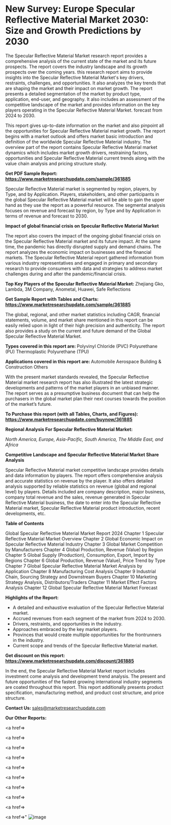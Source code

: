 # New Survey: Europe Specular Reflective Material Market 2030: Size and Growth Predictions by 2030

The Specular Reflective Material Market research report provides a comprehensive analysis of the current state of the market and its future prospects. The report covers the industry landscape and its growth prospects over the coming years. this research report aims to provide insights into the Specular Reflective Material Market's key drivers, restraints, challenges, and opportunities. It also analyzes the key trends that are shaping the market and their impact on market growth. The report presents a detailed segmentation of the market by product type, application, end-user, and geography. It also includes an assessment of the competitive landscape of the market and provides information on the key players operating in the Specular Reflective Material Market. forecast from 2024 to 2030.

This report gives up-to-date information on the market and also pinpoint all the opportunities for Specular Reflective Material market growth. The report begins with a market outlook and offers market basic introduction and definition of the worldwide Specular Reflective Material industry. The overview part of the report contains Specular Reflective Material market dynamics which includes market growth drivers, restraining factors, opportunities and Specular Reflective Material current trends along with the value chain analysis and pricing structure study.

<strong><b>Get PDF Sample Report: <a href=https://www.marketresearchupdate.com/sample/361885>https://www.marketresearchupdate.com/sample/361885</a></b></strong>

Specular Reflective Material market is segmented by region, players, by Type, and by Application. Players, stakeholders, and other participants in the global Specular Reflective Material market will be able to gain the upper hand as they use the report as a powerful resource. The segmental analysis focuses on revenue and forecast by region, by Type and by Application in terms of revenue and forecast to 2030.

<strong><b>Impact of global financial crisis on Specular Reflective Material Market</b></strong>

The report also covers the impact of the ongoing global financial crisis on the Specular Reflective Material market and its future impact. At the same time, the pandemic has directly disrupted supply and demand chains. The report analyzes the economic impact on businesses and the financial markets. The Specular Reflective Material report gathered information from various industry representatives and engaged in primary and secondary research to provide consumers with data and strategies to address market challenges during and after the pandemic/financial crisis.

<strong><b>Top Key Players of the Specular Reflective Material Market:
</b></strong>Zhejiang Gko, Lambda, 3M Company, Anometal, Huawei, Safe Reflections<strong><b>
</b></strong>

<strong><b>Get Sample Report with Tables and Charts: <a href=https://www.marketresearchupdate.com/sample/361885>https://www.marketresearchupdate.com/sample/361885</a></b></strong>

The global, regional, and other market statistics including CAGR, financial statements, volume, and market share mentioned in this report can be easily relied upon in light of their high precision and authenticity. The report also provides a study on the current and future demand of the Global Specular Reflective Material Market.

<strong><b>Types covered in this report are:
</b></strong>Polyvinyl Chloride (PVC)
Polyurethane (PU)
Thermoplastic Polyurethane (TPU)<strong><b>
</b></strong>

<strong><b>Applications covered in this report are:
</b></strong>Automobile
Aerospace
Building & Construction
Others<strong><b>
</b></strong>

With the present market standards revealed, the Specular Reflective Material market research report has also illustrated the latest strategic developments and patterns of the market players in an unbiased manner. The report serves as a presumptive business document that can help the purchasers in the global market plan their next courses towards the position of the market’s future.

<strong><b>To Purchase this report (with all Tables, Charts, and Figures): <a href=https://www.marketresearchupdate.com/buynow/361885>https://www.marketresearchupdate.com/buynow/361885</a></b></strong>

<strong><b>Regional Analysis For Specular Reflective Material Market:</b></strong>

<em><i>North America, Europe, Asia-Pacific, South America, The Middle East, and Africa</i></em>

<strong><b>Competitive Landscape and Specular Reflective Material Market Share Analysis</b></strong>

Specular Reflective Material market competitive landscape provides details and data information by players. The report offers comprehensive analysis and accurate statistics on revenue by the player. It also offers detailed analysis supported by reliable statistics on revenue (global and regional level) by players. Details included are company description, major business, company total revenue and the sales, revenue generated in Specular Reflective Material business, the date to enter into the Specular Reflective Material market, Specular Reflective Material product introduction, recent developments, etc.

<strong><b>Table of Contents</b></strong>

Global Specular Reflective Material Market Report 2024
Chapter 1 Specular Reflective Material Market Overview
Chapter 2 Global Economic Impact on Specular Reflective Material Industry
Chapter 3 Global Market Competition by Manufacturers
Chapter 4 Global Production, Revenue (Value) by Region
Chapter 5 Global Supply (Production), Consumption, Export, Import by Regions
Chapter 6 Global Production, Revenue (Value), Price Trend by Type
Chapter 7 Global Specular Reflective Material Market Analysis by Application
Chapter 8 Manufacturing Cost Analysis
Chapter 9 Industrial Chain, Sourcing Strategy and Downstream Buyers
Chapter 10 Marketing Strategy Analysis, Distributors/Traders
Chapter 11 Market Effect Factors Analysis
Chapter 12 Global Specular Reflective Material Market Forecast

<strong><b>Highlights of the Report:</b></strong>

- A detailed and exhaustive evaluation of the Specular Reflective Material market.
- Accrued revenues from each segment of the market from 2024 to 2030.
- Drivers, restraints, and opportunities in the industry.
- Approaches embraced by the key market players.
- Provinces that would create multiple opportunities for the frontrunners in the industry.
- Current scope and trends of the Specular Reflective Material market.

<strong><b>Get discount on this report: <a href=https://www.marketresearchupdate.com/discount/361885>https://www.marketresearchupdate.com/discount/361885</a></b></strong>

In the end, the Specular Reflective Material Market report includes investment come analysis and development trend analysis. The present and future opportunities of the fastest growing international industry segments are coated throughout this report. This report additionally presents product specification, manufacturing method, and product cost structure, and price structure.

<strong><b>Contact Us:
</b></strong>sales@marketresearchupdate.com

<strong>Our Other Reports:</strong>

<a href=></a>

<a href=></a>

<a href=></a>

<a href=></a>

<a href=></a>

<a href=></a>

<a href=></a>

<a href=></a>

<a href=></a>

<a href=></a>"
![image](https://github.com/Gayatrikarjule/Market-Analysis-360/assets/97346546/37a23310-b042-4a59-8574-0ff3c28ece3b)
